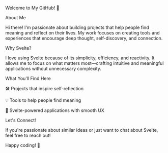 Welcome to My GitHub! 👋

About Me

Hi there! I'm passionate about building projects that help people find meaning and reflect on their lives. My work focuses on creating tools and experiences that encourage deep thought, self-discovery, and connection.

Why Svelte?

I love using Svelte because of its simplicity, efficiency, and reactivity. It allows me to focus on what matters most—crafting intuitive and meaningful applications without unnecessary complexity.

What You'll Find Here

🛠 Projects that inspire self-reflection

💡 Tools to help people find meaning

🎨 Svelte-powered applications with smooth UX

Let's Connect!

If you're passionate about similar ideas or just want to chat about Svelte, feel free to reach out!

Happy coding! 🚀
